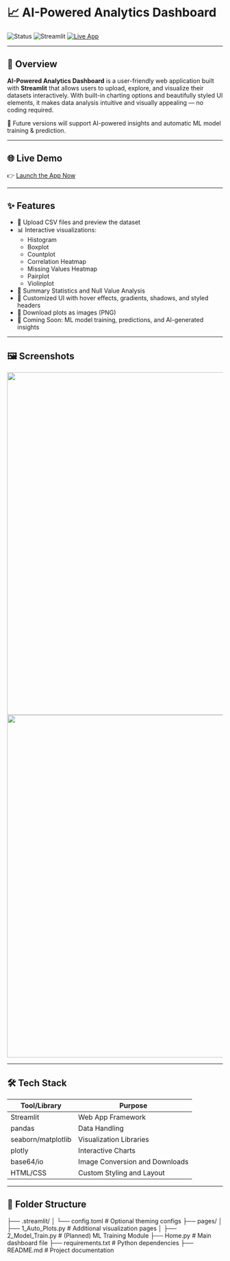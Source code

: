 # 📈 AI-Powered Analytics Dashboard

![Status](https://img.shields.io/badge/Status-Active-brightgreen)
![Streamlit](https://img.shields.io/badge/Made%20with-Streamlit-orange)
[![Live App](https://img.shields.io/badge/Live-Dashboard-4caf50?logo=streamlit&logoColor=white)](https://ai-dashboard-nhrnaykxzfn2rxcpf6pqgg.streamlit.app/)

---

## 🚀 Overview

**AI-Powered Analytics Dashboard** is a user-friendly web application built with **Streamlit** that allows users to upload, explore, and visualize their datasets interactively. With built-in charting options and beautifully styled UI elements, it makes data analysis intuitive and visually appealing — no coding required.

🧠 Future versions will support AI-powered insights and automatic ML model training & prediction.

---

## 🌐 Live Demo

👉 [Launch the App Now](https://ai-dashboard-nhrnaykxzfn2rxcpf6pqgg.streamlit.app/)

---

## ✨ Features

- 📂 Upload CSV files and preview the dataset
- 📊 Interactive visualizations:
  - Histogram
  - Boxplot
  - Countplot
  - Correlation Heatmap
  - Missing Values Heatmap
  - Pairplot
  - Violinplot
- 📌 Summary Statistics and Null Value Analysis
- 🎨 Customized UI with hover effects, gradients, shadows, and styled headers
- 💾 Download plots as images (PNG)
- 🔮 Coming Soon: ML model training, predictions, and AI-generated insights

---

## 🖼️ Screenshots

<img src="https://i.imgur.com/YOUR_IMAGE_1.png" width="800"/>
<img src="https://i.imgur.com/YOUR_IMAGE_2.png" width="800"/>

---

## 🛠️ Tech Stack

| Tool/Library     | Purpose                              |
|------------------|--------------------------------------|
| Streamlit        | Web App Framework                    |
| pandas           | Data Handling                        |
| seaborn/matplotlib | Visualization Libraries            |
| plotly           | Interactive Charts                   |
| base64/io        | Image Conversion and Downloads       |
| HTML/CSS         | Custom Styling and Layout            |

---

## 📁 Folder Structure
├── .streamlit/
│ └── config.toml # Optional theming configs
├── pages/
│ ├── 1_Auto_Plots.py # Additional visualization pages
│ ├── 2_Model_Train.py # (Planned) ML Training Module
├── Home.py # Main dashboard file
├── requirements.txt # Python dependencies
├── README.md # Project documentation

